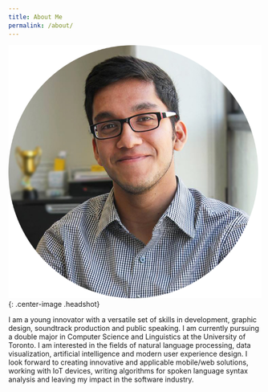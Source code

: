 ```yaml
---
title: About Me
permalink: /about/
---
```


![Center example image](/images/circle-headshot.png "Center"){: .center-image .headshot}

I am a young innovator with a versatile set of skills in development, graphic design, soundtrack production and public speaking. I am currently pursuing a double major in Computer Science and Linguistics at the University of Toronto. I am interested in the fields of natural language processing, data visualization, artificial intelligence and modern user experience design. I look forward to creating innovative and applicable mobile/web solutions, working with IoT devices, writing algorithms for spoken language syntax analysis and leaving my impact in the software industry.